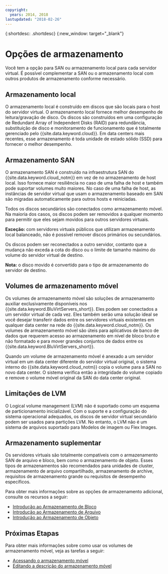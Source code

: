 ```yaml
---
copyright:
  years: 2014, 2018
lastupdated: "2018-02-26"
---
```


{:shortdesc: .shortdesc}
{:new_window: target="_blank"}

# Opções de armazenamento

Você tem a opção para SAN ou armazenamento local para cada servidor virtual. É possível complementar a SAN ou o armazenamento local com outros produtos de armazenamento conforme necessário. 

## Armazenamento local

O armazenamento local é construído em discos que são locais para o host do servidor virtual. O armazenamento local fornece melhor desempenho de leitura/gravação de disco. Os discos são construídos em uma configuração de Redundant Array of Independent Disks (RAID) para redundância, substituição de disco e monitoramento de funcionamento que é totalmente gerenciado pelo {{site.data.keyword.cloud}}. Em data centers mais recentes, esse armazenamento é toda unidade de estado sólido (SSD) para fornecer o melhor desempenho. 

## Armazenamento SAN
 
O armazenamento SAN é construído na infraestrutura SAN do {{site.data.keyword.cloud_notm}} em vez de no armazenamento de host local. Isso fornece maior resiliência no caso de uma falha de host e também pode suportar volumes muito maiores. No caso de uma falha de host, as instâncias de servidor virtual que usam o armazenamento baseado em SAN são migradas automaticamente para outros hosts e reiniciadas. 

Todos os discos secundários são conectados como armazenamento móvel. Na maioria dos casos, os discos podem ser removidos a qualquer momento para permitir que eles sejam movidos para outros servidores virtuais. 

**Exceção:** com servidores virtuais públicos que utilizam armazenamento local balanceado, não é possível remover discos primários ou secundários.

Os discos podem ser reconectados a outro servidor, contanto que a mudança não exceda a cota do disco ou o limite de tamanho máximo do volume do servidor virtual de destino.

**Nota:** o disco movido é convertido para o tipo de armazenamento do servidor de destino.

## Volumes de armazenamento móvel

Os volumes de armazenamento móvel são soluções de armazenamento auxiliar exclusivamente disponíveis nos {{site.data.keyword.BluVirtServers_short}}. Eles podem ser conectados a um servidor virtual de cada vez. Eles também serão uma solução ideal se você desejar transferir dados entre os servidores virtuais existentes em qualquer data center na rede do {{site.data.keyword.cloud_notm}}. Os volumes de armazenamento móvel são úteis para aplicativos de banco de dados que requerem acesso ao armazenamento em nível de bloco bruto e não formatado e para mover grandes conjuntos de dados entre os {{site.data.keyword.BluVirtServers_short}}.

Quando um volume de armazenamento móvel é anexado a um servidor virtual em um data center diferente do servidor virtual original, o sistema interno do {{site.data.keyword.cloud_notm}} copia o volume para a SAN no novo data center. O sistema verifica então a integridade do volume copiado e remove o volume móvel original da SAN do data center original.

## Limitações de LVM

O Logical volume management (LVM) não é suportado como um esquema de particionamento inicializável. Com o suporte e a configuração do sistema operacional adequados, os discos de servidor virtual secundário podem ser usados para partições LVM. No entanto, o LVM não é um sistema de arquivos suportado para Modelos de imagem ou Flex Images.

## Armazenamento suplementar

Os servidores virtuais são totalmente compatíveis com o armazenamento SAN de arquivo e bloco, bem como o armazenamento de objeto. Esses tipos de armazenamentos são recomendados para unidades de cluster, armazenamento de arquivo compartilhado, armazenamento de archive, requisitos de armazenamento grande ou requisitos de desempenho específicos.

Para obter mais informações sobre as opções de armazenamento adicional, consulte os recursos a seguir:

* [Introdução ao Armazenamento de Bloco](/docs/infrastructure/BlockStorage/index.html)
* [Introdução ao Armazenamento de Arquivo](/docs/infrastructure/FileStorage/index.html)
* [Introdução ao Armazenamento de Objeto](/docs/services/ObjectStorage/index.html)

## Próximas Etapas
Para obter mais informações sobre como usar os volumes de armazenamento móvel, veja as tarefas a seguir:
* [Acessando o armazenamento móvel](../storage/access-portable-storage-screen.html)
* [Editando a descrição do armazenamento móvel](../storage/edit-description-portable-storage-volume-psv.html)


